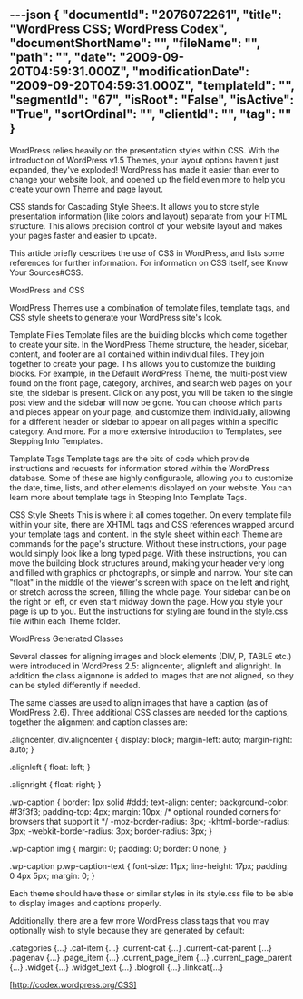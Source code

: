 ---json
{
  "documentId": "2076072261",
  "title": "WordPress CSS; WordPress Codex",
  "documentShortName": "",
  "fileName": "",
  "path": "",
  "date": "2009-09-20T04:59:31.000Z",
  "modificationDate": "2009-09-20T04:59:31.000Z",
  "templateId": "",
  "segmentId": "67",
  "isRoot": "False",
  "isActive": "True",
  "sortOrdinal": "",
  "clientId": "",
  "tag": ""
}
---

WordPress relies heavily on the presentation styles within CSS. With the introduction of WordPress v1.5 Themes, your layout options haven't just expanded, they've exploded! WordPress has made it easier than ever to change your website look, and opened up the field even more to help you create your own Theme and page layout.

CSS stands for Cascading Style Sheets. It allows you to store style presentation information (like colors and layout) separate from your HTML structure. This allows precision control of your website layout and makes your pages faster and easier to update.

This article briefly describes the use of CSS in WordPress, and lists some references for further information. For information on CSS itself, see Know Your Sources#CSS.

WordPress and CSS

WordPress Themes use a combination of template files, template tags, and CSS style sheets to generate your WordPress site's look.

Template Files 
    Template files are the building blocks which come together to create your site. In the WordPress Theme structure, the header, sidebar, content, and footer are all contained within individual files. They join together to create your page. This allows you to customize the building blocks. For example, in the Default WordPress Theme, the multi-post view found on the front page, category, archives, and search web pages on your site, the sidebar is present. Click on any post, you will be taken to the single post view and the sidebar will now be gone. You can choose which parts and pieces appear on your page, and customize them individually, allowing for a different header or sidebar to appear on all pages within a specific category. And more. For a more extensive introduction to Templates, see Stepping Into Templates. 

Template Tags 
    Template tags are the bits of code which provide instructions and requests for information stored within the WordPress database. Some of these are highly configurable, allowing you to customize the date, time, lists, and other elements displayed on your website. You can learn more about template tags in Stepping Into Template Tags. 

CSS Style Sheets 
    This is where it all comes together. On every template file within your site, there are XHTML tags and CSS references wrapped around your template tags and content. In the style sheet within each Theme are commands for the page's structure. Without these instructions, your page would simply look like a long typed page. With these instructions, you can move the building block structures around, making your header very long and filled with graphics or photographs, or simple and narrow. Your site can &quot;float&quot; in the middle of the viewer's screen with space on the left and right, or stretch across the screen, filling the whole page. Your sidebar can be on the right or left, or even start midway down the page. How you style your page is up to you. But the instructions for styling are found in the style.css file within each Theme folder. 

WordPress Generated Classes

Several classes for aligning images and block elements (DIV, P, TABLE etc.) were introduced in WordPress 2.5: aligncenter, alignleft and alignright. In addition the class alignnone is added to images that are not aligned, so they can be styled differently if needed.

The same classes are used to align images that have a caption (as of WordPress 2.6). Three additional CSS classes are needed for the captions, together the alignment and caption classes are:

.aligncenter,
div.aligncenter {
   display: block;
   margin-left: auto;
   margin-right: auto;
}

.alignleft {
   float: left;
}

.alignright {
   float: right;
}

.wp-caption {
   border: 1px solid #ddd;
   text-align: center;
   background-color: #f3f3f3;
   padding-top: 4px;
   margin: 10px;
   /* optional rounded corners for browsers that support it */
   -moz-border-radius: 3px;
   -khtml-border-radius: 3px;
   -webkit-border-radius: 3px;
   border-radius: 3px;
}

.wp-caption img {
   margin: 0;
   padding: 0;
   border: 0 none;
}

.wp-caption p.wp-caption-text {
   font-size: 11px;
   line-height: 17px;
   padding: 0 4px 5px;
   margin: 0;
}

Each theme should have these or similar styles in its style.css file to be able to display images and captions properly.

Additionally, there are a few more WordPress class tags that you may optionally wish to style because they are generated by default:

.categories {...}
.cat-item {...}
.current-cat {...}
.current-cat-parent {...}
.pagenav {...}
.page_item {...}
.current_page_item {...}
.current_page_parent {...}
.widget {...}
.widget_text {...}
.blogroll {...}
.linkcat{...}


[http://codex.wordpress.org/CSS]
